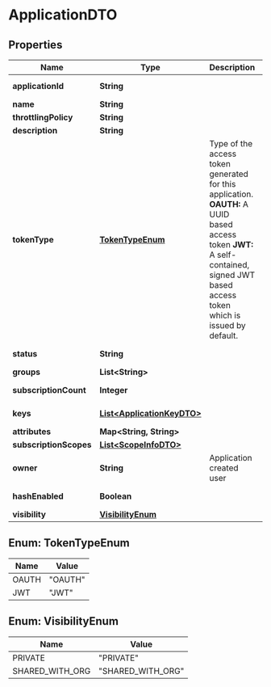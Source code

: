 

# ApplicationDTO

## Properties

Name | Type | Description | Notes
------------ | ------------- | ------------- | -------------
**applicationId** | **String** |  |  [optional] [readonly]
**name** | **String** |  | 
**throttlingPolicy** | **String** |  | 
**description** | **String** |  |  [optional]
**tokenType** | [**TokenTypeEnum**](#TokenTypeEnum) | Type of the access token generated for this application.  **OAUTH:** A UUID based access token **JWT:** A self-contained, signed JWT based access token which is issued by default.  |  [optional]
**status** | **String** |  |  [optional] [readonly]
**groups** | **List&lt;String&gt;** |  |  [optional]
**subscriptionCount** | **Integer** |  |  [optional] [readonly]
**keys** | [**List&lt;ApplicationKeyDTO&gt;**](ApplicationKeyDTO.md) |  |  [optional] [readonly]
**attributes** | **Map&lt;String, String&gt;** |  |  [optional]
**subscriptionScopes** | [**List&lt;ScopeInfoDTO&gt;**](ScopeInfoDTO.md) |  |  [optional]
**owner** | **String** | Application created user  |  [optional] [readonly]
**hashEnabled** | **Boolean** |  |  [optional] [readonly]
**visibility** | [**VisibilityEnum**](#VisibilityEnum) |  |  [optional]



## Enum: TokenTypeEnum

Name | Value
---- | -----
OAUTH | &quot;OAUTH&quot;
JWT | &quot;JWT&quot;



## Enum: VisibilityEnum

Name | Value
---- | -----
PRIVATE | &quot;PRIVATE&quot;
SHARED_WITH_ORG | &quot;SHARED_WITH_ORG&quot;



